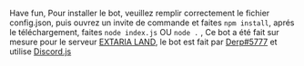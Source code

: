 Have fun, Pour installer le bot, veuillez remplir correctement le fichier config.json, puis ouvrez un invite de commande et faites `npm install`, aprés le téléchargement, faites `node index.js` OU `node .` , Ce bot a été fait sur mesure pour le serveur [EXTARIA LAND](https://discord.gg/GMx3pBu), le  bot est fait par [Derp#5777](https://discord.gg/EfGQ53N) et utilise [Discord.js](https://discord.js.org)
